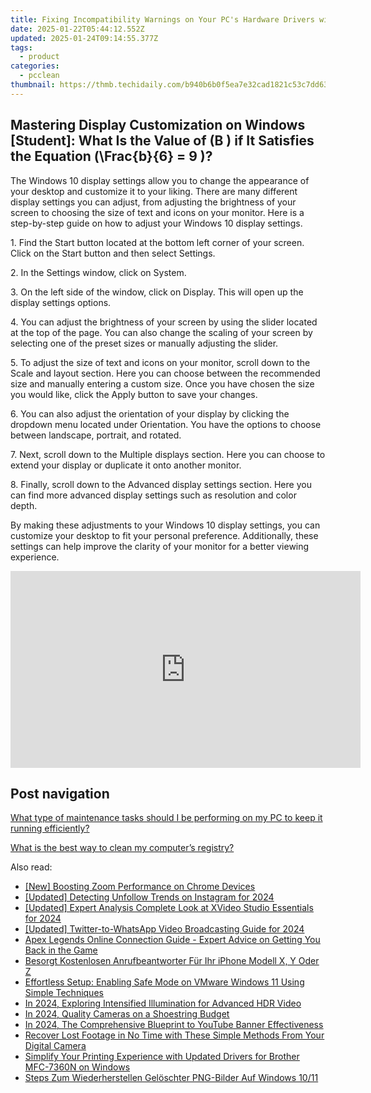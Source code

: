 ```yaml
---
title: Fixing Incompatibility Warnings on Your PC's Hardware Drivers with Expert Advice From YL Software
date: 2025-01-22T05:44:12.552Z
updated: 2025-01-24T09:14:55.377Z
tags:
  - product
categories:
  - pcclean
thumbnail: https://thmb.techidaily.com/b940b6b0f5ea7e32cad1821c53c7dd63eece1d15c1851d2a65f8ffeb1e28c4c2.jpg
---
```


## Mastering Display Customization on Windows [Student]: What Is the Value of \(B \) if It Satisfies the Equation \(\Frac{b}{6} = 9 \)?

The Windows 10 display settings allow you to change the appearance of your desktop and customize it to your liking. There are many different display settings you can adjust, from adjusting the brightness of your screen to choosing the size of text and icons on your monitor. Here is a step-by-step guide on how to adjust your Windows 10 display settings. 

1\. Find the Start button located at the bottom left corner of your screen. Click on the Start button and then select Settings.

2\. In the Settings window, click on System.

3\. On the left side of the window, click on Display. This will open up the display settings options. 

4\. You can adjust the brightness of your screen by using the slider located at the top of the page. You can also change the scaling of your screen by selecting one of the preset sizes or manually adjusting the slider.

5\. To adjust the size of text and icons on your monitor, scroll down to the Scale and layout section. Here you can choose between the recommended size and manually entering a custom size. Once you have chosen the size you would like, click the Apply button to save your changes.

6\. You can also adjust the orientation of your display by clicking the dropdown menu located under Orientation. You have the options to choose between landscape, portrait, and rotated.

7\. Next, scroll down to the Multiple displays section. Here you can choose to extend your display or duplicate it onto another monitor.

8\. Finally, scroll down to the Advanced display settings section. Here you can find more advanced display settings such as resolution and color depth. 

By making these adjustments to your Windows 10 display settings, you can customize your desktop to fit your personal preference. Additionally, these settings can help improve the clarity of your monitor for a better viewing experience.

<!-- affiliate ads begin -->
<iframe width="560" height="315" src="https://www.youtube.com/embed/6X24fPKs6AE?si=YtQy-8zy7GifgfA7" title="YouTube video player" frameborder="0" allow="accelerometer; autoplay; clipboard-write; encrypted-media; gyroscope; picture-in-picture; web-share" referrerpolicy="strict-origin-when-cross-origin" allowfullscreen></iframe>
<!-- affiliate ads end -->

## Post navigation

[What type of maintenance tasks should I be performing on my PC to keep it running efficiently?](https://tools.techidaily.com/pcclean/products/)

[What is the best way to clean my computer’s registry?](https://tools.techidaily.com/pcclean/products/)

<ins class="adsbygoogle"
     style="display:block"
     data-ad-format="autorelaxed"
     data-ad-client="ca-pub-7571918770474297"
     data-ad-slot="1223367746"></ins>

<ins class="adsbygoogle"
     style="display:block"
     data-ad-client="ca-pub-7571918770474297"
     data-ad-slot="8358498916"
     data-ad-format="auto"
     data-full-width-responsive="true"></ins>

<span class="atpl-alsoreadstyle">Also read:</span>
<div><ul>
<li><a href="https://extra-information.techidaily.com/new-boosting-zoom-performance-on-chrome-devices/"><u>[New] Boosting Zoom Performance on Chrome Devices</u></a></li>
<li><a href="https://instagram-clips.techidaily.com/updated-detecting-unfollow-trends-on-instagram-for-2024/"><u>[Updated] Detecting Unfollow Trends on Instagram for 2024</u></a></li>
<li><a href="https://fox-direct.techidaily.com/updated-expert-analysis-complete-look-at-xvideo-studio-essentials-for-2024/"><u>[Updated] Expert Analysis Complete Look at XVideo Studio Essentials for 2024</u></a></li>
<li><a href="https://twitter-videos.techidaily.com/updated-twitter-to-whatsapp-video-broadcasting-guide-for-2024/"><u>[Updated] Twitter-to-WhatsApp Video Broadcasting Guide for 2024</u></a></li>
<li><a href="https://program-issues.techidaily.com/apex-legends-online-connection-guide-expert-advice-on-getting-you-back-in-the-game/"><u>Apex Legends Online Connection Guide - Expert Advice on Getting You Back in the Game</u></a></li>
<li><a href="https://discover-bits.techidaily.com/besorgt-kostenlosen-anrufbeantworter-fur-ihr-iphone-modell-x-y-oder-z/"><u>Besorgt Kostenlosen Anrufbeantworter Für Ihr iPhone Modell X, Y Oder Z</u></a></li>
<li><a href="https://discover-bits.techidaily.com/effortless-setup-enabling-safe-mode-on-vmware-windows-11-using-simple-techniques/"><u>Effortless Setup: Enabling Safe Mode on VMware Windows 11 Using Simple Techniques</u></a></li>
<li><a href="https://some-techniques.techidaily.com/in-2024-exploring-intensified-illumination-for-advanced-hdr-video/"><u>In 2024, Exploring Intensified Illumination for Advanced HDR Video</u></a></li>
<li><a href="https://fox-links.techidaily.com/in-2024-quality-cameras-on-a-shoestring-budget/"><u>In 2024, Quality Cameras on a Shoestring Budget</u></a></li>
<li><a href="https://youtube-webster.techidaily.com/24-the-comprehensive-blueprint-to-youtube-banner-effectiveness/"><u>In 2024, The Comprehensive Blueprint to YouTube Banner Effectiveness</u></a></li>
<li><a href="https://discover-bits.techidaily.com/recover-lost-footage-in-no-time-with-these-simple-methods-from-your-digital-camera/"><u>Recover Lost Footage in No Time with These Simple Methods From Your Digital Camera</u></a></li>
<li><a href="https://win-dash.techidaily.com/simplify-your-printing-experience-with-updated-drivers-for-brother-mfc-7360n-on-windows/"><u>Simplify Your Printing Experience with Updated Drivers for Brother MFC-7360N on Windows</u></a></li>
<li><a href="https://discover-bits.techidaily.com/steps-zum-wiederherstellen-geloschter-png-bilder-auf-windows-1011/"><u>Steps Zum Wiederherstellen Gelöschter PNG-Bilder Auf Windows 10/11</u></a></li>
</ul></div>

